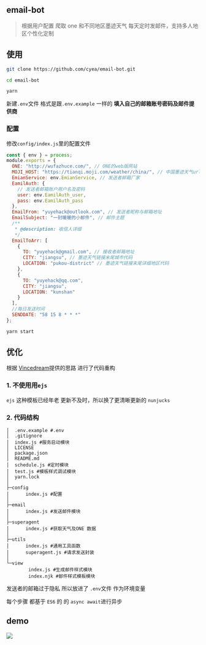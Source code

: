 ## email-bot

> 根据用户配置 爬取 one 和不同地区墨迹天气 每天定时发邮件，支持多人地区个性化定制

## 使用

```bash
git clone https://github.com/cyea/email-bot.git

cd email-bot

yarn

```

新建`.env`文件 格式是跟`.env.example` 一样的 **填入自己的邮箱账号密码及邮件提供商**

### 配置

修改`config/index.js`里的配置文件

```js
const { env } = process;
module.exports = {
  ONE: "http://wufazhuce.com/", // ONE的web版网站
  MOJI_HOST: "https://tianqi.moji.com/weather/china/", // 中国墨迹天气url,
  EmianService: env.EmianService, // 发送者邮箱厂家
  EamilAuth: {
    // 发送者邮箱账户用户名及密码
    user: env.EamilAuth_user,
    pass: env.EamilAuth_pass
  },
  EmailFrom: "yuyehack@outlook.com", // 发送者昵称与邮箱地址
  EmailSubject: "一封暖暖的小邮件", // 邮件主题
  /**
   * @description: 收信人详细
   */
  EmailToArr: [
    {
      TO: "yuyehack@gmail.com", // 接收者邮箱地址
      CITY: "jiangsu", // 墨迹天气链接末尾城市代码
      LOCATION: "pukou-district" // 墨迹天气链接末尾详细地区代码
    },
    {
      TO: "yuyehack@qq.com",
      CITY: "jiangsu",
      LOCATION: "kunshan"
    }
  ],
  //每日发送时间
  SENDDATE: "58 15 8 * * *"
};
```

```bash
yarn start
```

## 优化

根据 [Vincedream](https://github.com/Vincedream/NodeMail)提供的思路 进行了代码重构

### 1. 不使用用`ejs`

`ejs` 这种模板已经年老 更新不及时，所以换了更清晰更新的 `nunjucks`

### 2. 代码结构

```
│  .env.example #.env
│  .gitignore
│  index.js #服务启动模块
│  LICENSE
│  package.json
│  README.md
│  schedule.js #定时模块
│  test.js #模板样式调试模块
│  yarn.lock
│
├─config
│      index.js #配置
│
├─email
│      index.js #发送邮件模块
│
├─superagent
│      index.js #获取天气及ONE 数据
│
├─utils
│      index.js #通用工具函数
│      superagent.js #请求发送封装
│
└─view
        index.js #生成邮件样式模块
        index.njk #邮件样式模板模块
```

发送者的邮箱过于隐私 所以放进了 `.env`文件 作为环境变量

每个步骤 都基于 `ES6` 的 的 `async await`进行异步

## demo
![](https://i.loli.net/2019/04/09/5cac0c1ca75f1.png)

